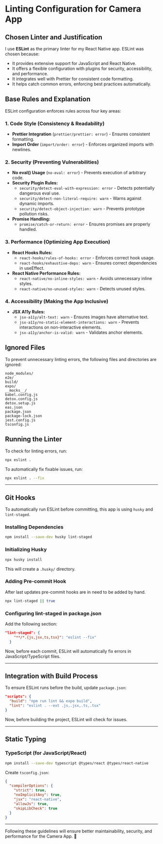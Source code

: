 # Linting Configuration for Camera App 

## Chosen Linter and Justification

I use **ESLint** as the primary linter for my React Native app. ESLint was chosen because:
- It provides extensive support for JavaScript and React Native.
- It offers a flexible configuration with plugins for security, accessibility, and performance.
- It integrates well with Prettier for consistent code formatting.
- It helps catch common errors, enforcing best practices automatically.

## Base Rules and Explanation

ESLint configuration enforces rules across four key areas:

### 1. Code Style (Consistency & Readability)
- **Prettier Integration** (`prettier/prettier: error`) - Ensures consistent formatting.
- **Import Order** (`import/order: error`) - Enforces organized imports with newlines.

### 2. Security (Preventing Vulnerabilities)
- **No eval() Usage** (`no-eval: error`) - Prevents execution of arbitrary code.
- **Security Plugin Rules:**
  - `security/detect-eval-with-expression: error` - Detects potentially dangerous eval use.
  - `security/detect-non-literal-require: warn` - Warns against dynamic imports.
  - `security/detect-object-injection: warn` - Prevents prototype pollution risks.
- **Promise Handling:**
  - `promise/catch-or-return: error` - Ensures promises are properly handled.

### 3. Performance (Optimizing App Execution)
- **React Hooks Rules:**
  - `react-hooks/rules-of-hooks: error` - Enforces correct hook usage.
  - `react-hooks/exhaustive-deps: warn` - Ensures correct dependencies in useEffect.
- **React Native Performance Rules:**
  - `react-native/no-inline-styles: warn` - Avoids unnecessary inline styles.
  - `react-native/no-unused-styles: warn` - Detects unused styles.

### 4. Accessibility (Making the App Inclusive)
- **JSX A11y Rules:**
  - `jsx-a11y/alt-text: warn` - Ensures images have alternative text.
  - `jsx-a11y/no-static-element-interactions: warn` - Prevents interactions on non-interactive elements.
  - `jsx-a11y/anchor-is-valid: warn` - Validates anchor elements.

## Ignored Files
To prevent unnecessary linting errors, the following files and directories are ignored:
```
node_modules/
e2e/
build/
expo/
__mocks__/
babel.config.js
detox.config.js
detox.setup.js
eas.json
package.json
package-lock.json
jest.config.js
tsconfig.js
```

## Running the Linter

To check for linting errors, run:
```sh
npx eslint .
```

To automatically fix fixable issues, run:
```sh
npx eslint . --fix
```

---

## Git Hooks

To automatically run ESLint before committing, this app is using `husky` and `lint-staged`.

### Installing Dependencies
```sh
npm install --save-dev husky lint-staged
```

### Initializing Husky
```sh
npx husky install
```
This will create a `.husky/` directory.

### Adding Pre-commit Hook
After last updates pre-commit hooks are in need to be added by hand.
```sh
npx lint-staged || true
```

### Configuring lint-staged in package.json
Add the following section:
```json
"lint-staged": {
    "**/*.{js,jsx,ts,tsx}": "eslint --fix"
  }
```

Now, before each commit, ESLint will automatically fix errors in JavaScript/TypeScript files.

---

## Integration with Build Process

To ensure ESLint runs before the build, update `package.json`:
```json
"scripts": {
  "build": "npm run lint && expo build",
  "lint": "eslint . --ext .js,.jsx,.ts,.tsx"
}
```

Now, before building the project, ESLint will check for issues.

---

## Static Typing

### **TypeScript (for JavaScript/React)**
```sh
npm install --save-dev typescript @types/react @types/react-native
```

Create `tsconfig.json`:
```json
{
  "compilerOptions": {
    "strict": true,
    "noImplicitAny": true,
    "jsx": "react-native",
    "allowJs": true,
    "skipLibCheck": true
  }
}
```

---

Following these guidelines will ensure better maintainability, security, and performance for the Camera App. 🚀

